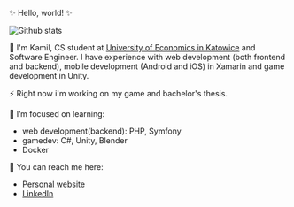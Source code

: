 ✨ Hello, world! ✨

![Github stats](https://github-readme-stats.vercel.app/api?username=kamreo&theme=highcontrast&show_icons=true&count_private=true)


🔭 I'm Kamil, CS student at [University of Economics in Katowice](https://www.ue.katowice.pl/en.html) and Software Engineer.
I have experience with web development (both frontend and backend), mobile development (Android and iOS) in Xamarin and game development in Unity.

⚡ Right now i'm working on my game and bachelor's thesis.  

🌱 I’m focused on learning:
- web development(backend): PHP, Symfony
- gamedev: C#, Unity, Blender
- Docker

💬 You can reach me here: 
- [Personal website](https://kamreo.github.io/portfolio-website/)
- [LinkedIn](https://www.linkedin.com/in/kamil-jonak-650b58178/)


<!--
**kamreo/kamreo** is a ✨ _special_ ✨ repository because its `README.md` (this file) appears on your GitHub profile.

Here are some ideas to get you started:

- 🔭 I’m currently working on ...
- 🌱 I’m currently learning ...
- 👯 I’m looking to collaborate on ...
- 🤔 I’m looking for help with ...
- 💬 Ask me about ...
- 📫 How to reach me: ...
- 😄 Pronouns: ...
- ⚡ Fun fact: ...
-->
